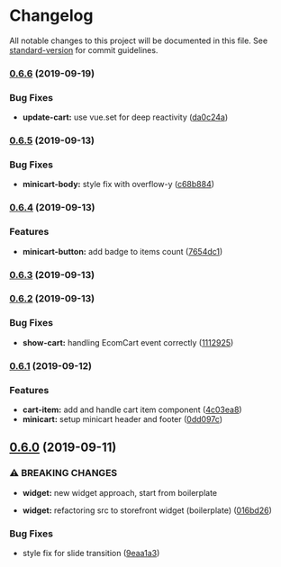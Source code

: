 # Changelog

All notable changes to this project will be documented in this file. See [standard-version](https://github.com/conventional-changelog/standard-version) for commit guidelines.

### [0.6.6](https://github.com/ecomclub/widget-minicart/compare/v0.6.5...v0.6.6) (2019-09-19)


### Bug Fixes

* **update-cart:** use vue.set for deep reactivity ([da0c24a](https://github.com/ecomclub/widget-minicart/commit/da0c24a))

### [0.6.5](https://github.com/ecomclub/widget-minicart/compare/v0.6.4...v0.6.5) (2019-09-13)


### Bug Fixes

* **minicart-body:** style fix with overflow-y ([c68b884](https://github.com/ecomclub/widget-minicart/commit/c68b884))

### [0.6.4](https://github.com/ecomclub/widget-minicart/compare/v0.6.3...v0.6.4) (2019-09-13)


### Features

* **minicart-button:** add badge to items count ([7654dc1](https://github.com/ecomclub/widget-minicart/commit/7654dc1))

### [0.6.3](https://github.com/ecomclub/widget-minicart/compare/v0.6.2...v0.6.3) (2019-09-13)

### [0.6.2](https://github.com/ecomclub/widget-minicart/compare/v0.6.1...v0.6.2) (2019-09-13)


### Bug Fixes

* **show-cart:** handling EcomCart event correctly ([1112925](https://github.com/ecomclub/widget-minicart/commit/1112925))

### [0.6.1](https://github.com/ecomclub/widget-minicart/compare/v0.6.0...v0.6.1) (2019-09-12)


### Features

* **cart-item:** add and handle cart item component ([4c03ea8](https://github.com/ecomclub/widget-minicart/commit/4c03ea8))
* **minicart:** setup minicart header and footer ([0dd097c](https://github.com/ecomclub/widget-minicart/commit/0dd097c))

## [0.6.0](https://github.com/ecomclub/widget-minicart/compare/v0.3.0...v0.6.0) (2019-09-11)


### ⚠ BREAKING CHANGES

* **widget:** new widget approach, start from boilerplate

* **widget:** refactoring src to storefront widget (boilerplate) ([016bd26](https://github.com/ecomclub/widget-minicart/commit/016bd26))


### Bug Fixes

* style fix for slide transition ([9eaa1a3](https://github.com/ecomclub/widget-minicart/commit/9eaa1a3))
